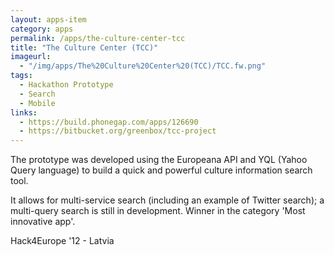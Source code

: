 ```yaml
---
layout: apps-item
category: apps
permalink: /apps/the-culture-center-tcc
title: "The Culture Center (TCC)"
imageurl:
  - "/img/apps/The%20Culture%20Center%20(TCC)/TCC.fw.png"
tags:
  - Hackathon Prototype
  - Search
  - Mobile
links:
  - https://build.phonegap.com/apps/126690
  - https://bitbucket.org/greenbox/tcc-project
---
```


The prototype was developed using the Europeana API and YQL (Yahoo Query language) to build a quick and powerful culture information search tool.

It allows for multi-service search (including an example of Twitter search); a multi-query search is still in development. Winner in the category 'Most innovative app'.

Hack4Europe '12 - Latvia

